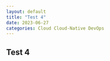 ```yaml
---
layout: default
title: "Test 4"
date: 2023-06-27
categories: Cloud Cloud-Native DevOps
---
```


## Test 4
